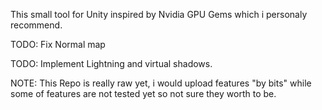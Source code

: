 This small tool for Unity inspired by Nvidia GPU Gems which i personaly recommend.

TODO: Fix Normal map

TODO: Implement Lightning and virtual shadows.

NOTE: This Repo is really raw yet, i would upload features "by bits" while some of features are not tested yet so not sure they worth to be.
